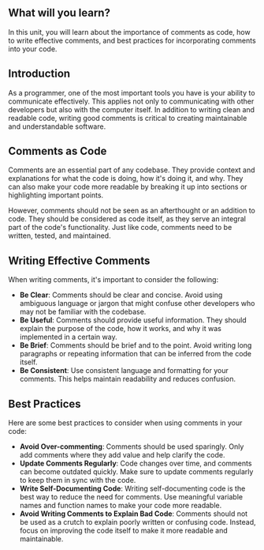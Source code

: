 ## What will you learn?

In this unit, you will learn about the importance of comments as code, how to write effective comments, and best practices for incorporating comments into your code.

## Introduction

As a programmer, one of the most important tools you have is your ability to communicate effectively. This applies not only to communicating with other developers but also with the computer itself. In addition to writing clean and readable code, writing good comments is critical to creating maintainable and understandable software.

## Comments as Code

Comments are an essential part of any codebase. They provide context and explanations for what the code is doing, how it's doing it, and why. They can also make your code more readable by breaking it up into sections or highlighting important points.

However, comments should not be seen as an afterthought or an addition to code. They should be considered as code itself, as they serve an integral part of the code's functionality. Just like code, comments need to be written, tested, and maintained.

## Writing Effective Comments

When writing comments, it's important to consider the following:

- **Be Clear**: Comments should be clear and concise. Avoid using ambiguous language or jargon that might confuse other developers who may not be familiar with the codebase.
- **Be Useful**: Comments should provide useful information. They should explain the purpose of the code, how it works, and why it was implemented in a certain way.
- **Be Brief**: Comments should be brief and to the point. Avoid writing long paragraphs or repeating information that can be inferred from the code itself.
- **Be Consistent**: Use consistent language and formatting for your comments. This helps maintain readability and reduces confusion.

## Best Practices

Here are some best practices to consider when using comments in your code:

- **Avoid Over-commenting**: Comments should be used sparingly. Only add comments where they add value and help clarify the code.
- **Update Comments Regularly**: Code changes over time, and comments can become outdated quickly. Make sure to update comments regularly to keep them in sync with the code.
- **Write Self-Documenting Code**: Writing self-documenting code is the best way to reduce the need for comments. Use meaningful variable names and function names to make your code more readable.
- **Avoid Writing Comments to Explain Bad Code**: Comments should not be used as a crutch to explain poorly written or confusing code. Instead, focus on improving the code itself to make it more readable and maintainable.